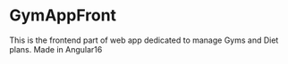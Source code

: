 # GymAppFront

This is the frontend part of web app dedicated to manage Gyms and Diet plans. Made in Angular16
